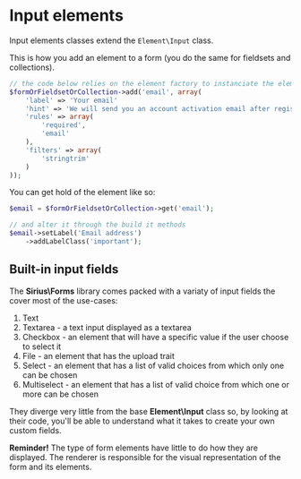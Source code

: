 # Input elements

Input elements classes extend the `Element\Input` class.

This is how you add an element to a form (you do the same for fieldsets and collections).

```php
// the code below relies on the element factory to instanciate the element
$formOrFieldsetOrCollection->add('email', array(
    'label' => 'Your email'
	'hint' => 'We will send you an account activation email after registration',
	'rules' => array(
		'required',
		'email'
	),
	'filters' => array(
		'stringtrim'
	)
));
```
You can get hold of the element like so:

```php
$email = $formOrFieldsetOrCollection->get('email');

// and alter it through the build it methods
$email->setLabel('Email address')
	->addLabelClass('important');

```

## Built-in input fields

The **Sirius\Forms** library comes packed with a variaty of input fields the cover most of the use-cases:

1. Text
2. Textarea - a text input displayed as a textarea
3. Checkbox - an element that will have a specific value if the user choose to select it
4. File - an element that has the upload trait
5. Select - an element that has a list of valid choices from which only one can be chosen
6. Multiselect - an element that has a list of valid choice from which one or more can be chosen

They diverge very little from the base **Element\Input** class so, by looking at their code, you'll be able to understand what it takes to create your own custom fields.

**Reminder!** The type of form elements have little to do how they are displayed. The renderer is responsible for the visual representation of the form and its elements.
